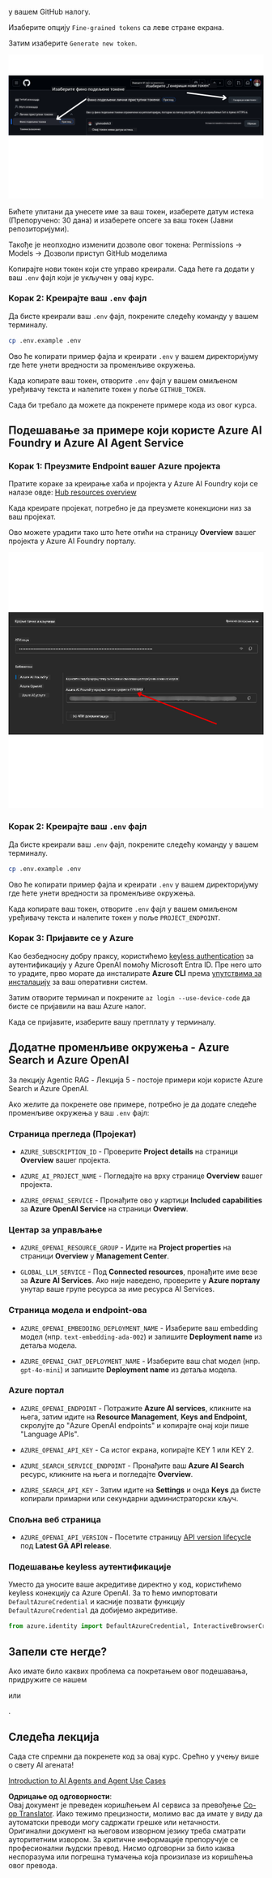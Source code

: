 <!--
CO_OP_TRANSLATOR_METADATA:
{
  "original_hash": "76945069b52a49cd0432ae3e0b0ba22e",
  "translation_date": "2025-07-12T07:57:55+00:00",
  "source_file": "00-course-setup/README.md",
  "language_code": "sr"
}
-->
у вашем GitHub налогу.

Изаберите опцију `Fine-grained tokens` са леве стране екрана.

Затим изаберите `Generate new token`.

![Generate Token](../../../translated_images/generate-token.9748d7585dd004cb4119b5aac724baff49c3a85791701b5e8ba3274b037c5b66.sr.png)

Бићете упитани да унесете име за ваш токен, изаберете датум истека (Препоручено: 30 дана) и изаберете опсеге за ваш токен (Јавни репозиторијуми).

Такође је неопходно изменити дозволе овог токена: Permissions -> Models -> Дозволи приступ GitHub моделима

Копирајте нови токен који сте управо креирали. Сада ћете га додати у ваш `.env` фајл који је укључен у овај курс.

### Корак 2: Креирајте ваш `.env` фајл

Да бисте креирали ваш `.env` фајл, покрените следећу команду у вашем терминалу.

```bash
cp .env.example .env
```

Ово ће копирати пример фајла и креирати `.env` у вашем директоријуму где ћете унети вредности за променљиве окружења.

Када копирате ваш токен, отворите `.env` фајл у вашем омиљеном уређивачу текста и налепите токен у поље `GITHUB_TOKEN`.

Сада би требало да можете да покренете примере кода из овог курса.

## Подешавање за примере који користе Azure AI Foundry и Azure AI Agent Service

### Корак 1: Преузмите Endpoint вашег Azure пројекта

Пратите кораке за креирање хаба и пројекта у Azure AI Foundry који се налазе овде: [Hub resources overview](https://learn.microsoft.com/en-us/azure/ai-foundry/concepts/ai-resources)

Када креирате пројекат, потребно је да преузмете конекциони низ за ваш пројекат.

Ово можете урадити тако што ћете отићи на страницу **Overview** вашег пројекта у Azure AI Foundry порталу.

![Project Connection String](../../../translated_images/project-endpoint.8cf04c9975bbfbf18f6447a599550edb052e52264fb7124d04a12e6175e330a5.sr.png)

### Корак 2: Креирајте ваш `.env` фајл

Да бисте креирали ваш `.env` фајл, покрените следећу команду у вашем терминалу.

```bash
cp .env.example .env
```

Ово ће копирати пример фајла и креирати `.env` у вашем директоријуму где ћете унети вредности за променљиве окружења.

Када копирате ваш токен, отворите `.env` фајл у вашем омиљеном уређивачу текста и налепите токен у поље `PROJECT_ENDPOINT`.

### Корак 3: Пријавите се у Azure

Као безбедносну добру праксу, користићемо [keyless authentication](https://learn.microsoft.com/azure/developer/ai/keyless-connections?tabs=csharp%2Cazure-cli?WT.mc_id=academic-105485-koreyst) за аутентификацију у Azure OpenAI помоћу Microsoft Entra ID. Пре него што то урадите, прво морате да инсталирате **Azure CLI** према [упутствима за инсталацију](https://learn.microsoft.com/cli/azure/install-azure-cli?WT.mc_id=academic-105485-koreyst) за ваш оперативни систем.

Затим отворите терминал и покрените `az login --use-device-code` да бисте се пријавили на ваш Azure налог.

Када се пријавите, изаберите вашу претплату у терминалу.

## Додатне променљиве окружења - Azure Search и Azure OpenAI

За лекцију Agentic RAG - Лекција 5 - постоје примери који користе Azure Search и Azure OpenAI.

Ако желите да покренете ове примере, потребно је да додате следеће променљиве окружења у ваш `.env` фајл:

### Страница прегледа (Пројекат)

- `AZURE_SUBSCRIPTION_ID` - Проверите **Project details** на страници **Overview** вашег пројекта.

- `AZURE_AI_PROJECT_NAME` - Погледајте на врху странице **Overview** вашег пројекта.

- `AZURE_OPENAI_SERVICE` - Пронађите ово у картици **Included capabilities** за **Azure OpenAI Service** на страници **Overview**.

### Центар за управљање

- `AZURE_OPENAI_RESOURCE_GROUP` - Идите на **Project properties** на страници **Overview** у **Management Center**.

- `GLOBAL_LLM_SERVICE` - Под **Connected resources**, пронађите име везе за **Azure AI Services**. Ако није наведено, проверите у **Azure порталу** унутар ваше групе ресурса за име ресурса AI Services.

### Страница модела и endpoint-ова

- `AZURE_OPENAI_EMBEDDING_DEPLOYMENT_NAME` - Изаберите ваш embedding модел (нпр. `text-embedding-ada-002`) и запишите **Deployment name** из детаља модела.

- `AZURE_OPENAI_CHAT_DEPLOYMENT_NAME` - Изаберите ваш chat модел (нпр. `gpt-4o-mini`) и запишите **Deployment name** из детаља модела.

### Azure портал

- `AZURE_OPENAI_ENDPOINT` - Потражите **Azure AI services**, кликните на њега, затим идите на **Resource Management**, **Keys and Endpoint**, скролујте до "Azure OpenAI endpoints" и копирајте онај који пише "Language APIs".

- `AZURE_OPENAI_API_KEY` - Са истог екрана, копирајте KEY 1 или KEY 2.

- `AZURE_SEARCH_SERVICE_ENDPOINT` - Пронађите ваш **Azure AI Search** ресурс, кликните на њега и погледајте **Overview**.

- `AZURE_SEARCH_API_KEY` - Затим идите на **Settings** и онда **Keys** да бисте копирали примарни или секундарни администраторски кључ.

### Спољна веб страница

- `AZURE_OPENAI_API_VERSION` - Посетите страницу [API version lifecycle](https://learn.microsoft.com/en-us/azure/ai-services/openai/api-version-deprecation#latest-ga-api-release) под **Latest GA API release**.

### Подешавање keyless аутентификације

Уместо да уносите ваше акредитиве директно у код, користићемо keyless конекцију са Azure OpenAI. За то ћемо импортовати `DefaultAzureCredential` и касније позвати функцију `DefaultAzureCredential` да добијемо акредитиве.

```python
from azure.identity import DefaultAzureCredential, InteractiveBrowserCredential
```

## Запели сте негде?

Ако имате било каквих проблема са покретањем овог подешавања, придружите се нашем

или

.

## Следећа лекција

Сада сте спремни да покренете код за овај курс. Срећно у учењу више о свету AI агената!

[Introduction to AI Agents and Agent Use Cases](../01-intro-to-ai-agents/README.md)

**Одрицање од одговорности**:  
Овај документ је преведен коришћењем AI сервиса за превођење [Co-op Translator](https://github.com/Azure/co-op-translator). Иако тежимо прецизности, молимо вас да имате у виду да аутоматски преводи могу садржати грешке или нетачности. Оригинални документ на његовом изворном језику треба сматрати ауторитетним извором. За критичне информације препоручује се професионални људски превод. Нисмо одговорни за било каква неспоразума или погрешна тумачења која произилазе из коришћења овог превода.